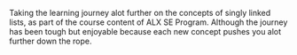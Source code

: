 Taking the learning journey alot further on the concepts of singly linked lists, as part of the course content of ALX SE Program. Although the journey has been tough but enjoyable because each new concept pushes you alot further down the rope.
